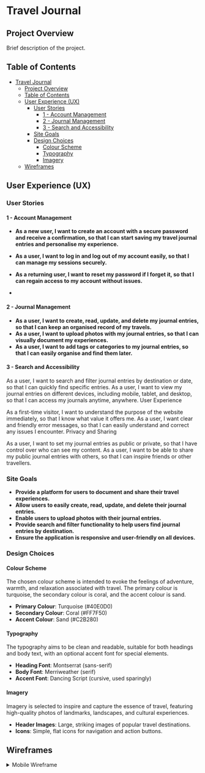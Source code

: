 # Travel Journal
## Project Overview
Brief description of the project.
## Table of Contents
- [Travel Journal](#travel-journal)
  - [Project Overview](#project-overview)
  - [Table of Contents](#table-of-contents)
  - [User Experience (UX)](#user-experience-ux)
    - [User Stories](#user-stories)
      - [1 - Account Management](#1---account-management)
      - [2 - Journal Management](#2---journal-management)
      - [3 - Search and Accessibility](#3---search-and-accessibility)
    - [Site Goals](#site-goals)
    - [Design Choices](#design-choices)
      - [Colour Scheme](#colour-scheme)
      - [Typography](#typography)
      - [Imagery](#imagery)
  - [Wireframes](#wireframes)

## User Experience (UX)

### User Stories


####  1 - Account Management

- **As a new user, I want to create an account with a secure password and receive a confirmation, so that I can start saving my travel journal entries and personalise my experience.**

- **As a user, I want to log in and log out of my account easily, so that I can manage my sessions securely.**
- **As a returning user, I want to reset my password if I forget it, so that I can regain access to my account without issues.**
- 
#### 2 - Journal Management

- **As a user, I want to create, read, update, and delete my journal entries, so that I can keep an organised record of my travels.**
- **As a user, I want to upload photos with my journal entries, so that I can visually document my experiences.**
- **As a user, I want to add tags or categories to my journal entries, so that I can easily organise and find them later.**
  
#### 3 - Search and Accessibility

As a user, I want to search and filter journal entries by destination or date, so that I can quickly find specific entries.
As a user, I want to view my journal entries on different devices, including mobile, tablet, and desktop, so that I can access my journals anytime, anywhere.
User Experience

As a first-time visitor, I want to understand the purpose of the website immediately, so that I know what value it offers me.
As a user, I want clear and friendly error messages, so that I can easily understand and correct any issues I encounter.
Privacy and Sharing

As a user, I want to set my journal entries as public or private, so that I have control over who can see my content.
As a user, I want to be able to share my public journal entries with others, so that I can inspire friends or other travellers.

### Site Goals
- **Provide a platform for users to document and share their travel experiences.**
- **Allow users to easily create, read, update, and delete their journal entries.**
- **Enable users to upload photos with their journal entries.**
- **Provide search and filter functionality to help users find journal entries by destination.**
- **Ensure the application is responsive and user-friendly on all devices.**

### Design Choices

#### Colour Scheme
The chosen colour scheme is intended to evoke the feelings of adventure, warmth, and relaxation associated with travel. The primary colour is turquoise, the secondary colour is coral, and the accent colour is sand.

- **Primary Colour**: Turquoise (#40E0D0)
- **Secondary Colour**: Coral (#FF7F50)
- **Accent Colour**: Sand (#C2B280)

#### Typography
The typography aims to be clean and readable, suitable for both headings and body text, with an optional accent font for special elements.

- **Heading Font**: Montserrat (sans-serif)
- **Body Font**: Merriweather (serif)
- **Accent Font**: Dancing Script (cursive, used sparingly)

#### Imagery
Imagery is selected to inspire and capture the essence of travel, featuring high-quality photos of landmarks, landscapes, and cultural experiences.

- **Header Images**: Large, striking images of popular travel destinations.
- **Icons**: Simple, flat icons for navigation and action buttons.

## Wireframes
<details>
<summary>Mobile Wireframe</summary>

![Mobile View Wireframe](wireframes/mobile_wireframe.png)

</details>